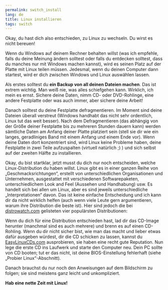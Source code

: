 ```yaml
---
permalink: switch_install
lang: de
title: Linux installieren
tags: switch
---
```


Okay, du hast dich also entschieden, zu Linux zu wechseln. Du wirst es nicht bereuen!

Wenn du Windows auf deinem Rechner behalten willst (was ich empfehle, falls du deine Meinung ändern solltest oder falls du entdecken solltest, dass du manches nur mit Windows machen kannst), wird es seinen Platz auf der Platte mit Linux teilen müssen. Jedesmal, wenn du deinen Computer dann startest, wird er dich zwischen Windows und Linux auswählen lassen.

Als erstes solltest du <b>ein Backup von all deinen Dateien machen</b>. Das ist extrem wichtig. Man weiß nie, was alles schiefgehen kann. Wirklich, ich mein es ernst. Sichere deine Daten, nimm CD- oder DVD-Rohlinge, eine andere Festplatte oder was auch immer, aber sichere deine Arbeit!

Danach solltest du deine Festplatte defragmentieren. Im Moment sind deine Dateien überall verstreut (Windows handhabt das nicht sehr ordentlich, Linux tut das weit besser). Nach dem Defragmentieren (das abhängig von der Größe deiner Festplatte bis zu mehreren Stunden dauern kann) werden sämtliche Daten am Anfang deiner Platte platziert sein (stell sie dir wie ein langes, geradliniges Band mit einem Anfang und einem Ende vor). Wenn deine Daten dort konzentriert sind, wird Linux keine Probleme haben, deine Festplatte in zwei Teile aufzuspalten (virtuell natürlich ;) ) und sich selbst auf der zweiten Hälfte zu installieren.

Okay, du bist startklar, jetzt musst du dich nur noch entscheiden, welche Linux-Distribution du haben willst. Linux gibt es in einer ganzen Reihe von „Geschmacksrichtungen“, erstellt von unterschiedlichen Organisationen und Unternehmen, ausgestattet mit verschiedenen Softwarepaketen, unterschiedlichem Look and Feel (Aussehen und Handhabung) usw. Es handelt sich bei allen um Linux, aber es sind jeweils unterschiedliche „Interpretationen“ davon. Das ist keine einfache Entscheidung und ich kann dir da nicht wirklich helfen (auch wenn viele Leute gern argumentieren, warum ihre Distribution die beste ist). Hier sind jedoch die bei <a href="http://www.distrowatch.com">distrowatch.com</a> gelisteten vier populärsten Distributionen:

<? make_distros_table() ?>

Wenn du dich für eine Distribution entschieden hast, lad dir das CD-Image herunter (manchmal sind es auch mehrere) und brenn es auf einen CD-Rohling. Wenn du dir nicht sicher bist, wie man das macht und lieber etwas dafür ausgeben würdest, dir die CD schicken zu lassen, kannst du <a href="http://www.easylinuxcds.com">EasyLinuxCDs.com</a> ausprobieren, sie haben eine recht gute Reputation. Nun lege die erste CD ins Laufwerk und starte den Computer neu. Dein PC sollte von CD booten; tut er das nicht, ist deine BIOS-Einstellung fehlerhaft (siehe „Probier Linux“-Abschnitt).

Danach brauchst du nur noch den Anweisungen auf dem Bildschirm zu folgen; sie sind meistens ganz leicht und unkompliziert.

<b>Hab eine nette Zeit mit Linux!</b>

